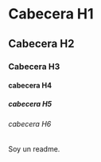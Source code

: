 # Cabecera H1
## Cabecera H2
### Cabecera H3
#### cabecera H4
##### cabecera H5
###### cabecera H6

Soy un readme.